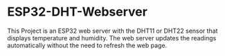 # ESP32-DHT-Webserver
This Project is an ESP32 web server with the DHT11 or DHT22 sensor that displays temperature and humidity. The web server updates the readings automatically without the need to refresh the web page.
